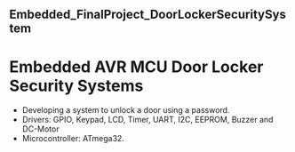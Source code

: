 ## Embedded_FinalProject_DoorLockerSecuritySystem

# Embedded AVR MCU Door Locker Security Systems

* Developing a system to unlock a door using a password.
* Drivers: GPIO, Keypad, LCD, Timer, UART, I2C, EEPROM, Buzzer and DC-Motor
* Microcontroller: ATmega32.
